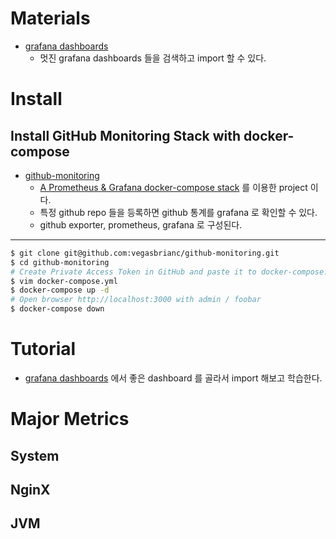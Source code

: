 # Materials

* [grafana dashboards](https://grafana.com/grafana/dashboards)
  * 멋진 grafana dashboards 들을 검색하고 import 할 수 있다.

# Install

## Install GitHub Monitoring Stack with docker-compose

* [github-monitoring](https://github.com/vegasbrianc/github-monitoring)
  * [A Prometheus & Grafana docker-compose stack](https://github.com/vegasbrianc/prometheus) 를 이용한 project 이다.
  * 특정 github repo 들을 등록하면 github 통계를 grafana 로 확인할 수 있다.
  * github exporter, prometheus, grafana 로 구성된다.
  
----  

```bash
$ git clone git@github.com:vegasbrianc/github-monitoring.git
$ cd github-monitoring
# Create Private Access Token in GitHub and paste it to docker-compose.yml
$ vim docker-compose.yml
$ docker-compose up -d
# Open browser http://localhost:3000 with admin / foobar
$ docker-compose down 
```

# Tutorial

* [grafana dashboards](https://grafana.com/grafana/dashboards) 에서 좋은 dashboard 를 골라서 import 해보고 학습한다.

# Major Metrics

## System

## NginX

## JVM

